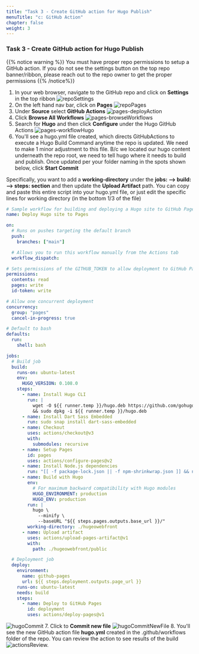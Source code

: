 ```yaml
---
title: "Task 3 - Create GitHub action for Hugo Publish"
menuTitle: "c: GitHub Action"
chapter: false
weight: 3
---
```


### Task 3 - Create GitHub action for Hugo Publish 

{{% notice warning %}}  You must have proper repo permissions to setup a GitHub action.  If you do not see the settings button on the top repo banner/ribbon, please reach out to the repo owner to get the proper permissions {{% /notice%}}

1. In your web browser, navigate to the GitHub repo and click on **Settings** in the top ribbon 
![repoSettings](repoSettings.png)
2. On the left hand nav bar, click on **Pages**
![repoPages](repoPages.png)
3. Under **Source** select **GitHub Actions**
![pages-deployAction](pages-deployAction.png)
4. Click **Browse All Workflows**
![pages-browseWorkflows](pages-browseWorkflows.png)
5. Search for **Hugo** and then click **Configure** under the Hugo GitHub Actions
![pages-workflowHugo](pages-workflowHugo.png)
6. You'll see a hugo.yml file created, which directs GitHubActions to execute a Hugo Build Command anytime the repo is updated.  We need to make 1 minor adjustment to this file.  B/c we located our hugo content underneath the repo root, we need to tell hugo where it needs to build and publish. Once updated per your folder naming in the spots shown below, click **Start Commit**

Specifically, you want to add a **working-directory** under the **jobs: --> build: --> steps: section** and then update the **Upload Artifact** path.  You can copy and paste this entire script into your hugo.yml file, or just edit the specific lines for working directory (in the bottom 1/3 of the file)

``` yml
# Sample workflow for building and deploying a Hugo site to GitHub Pages
name: Deploy Hugo site to Pages

on:
  # Runs on pushes targeting the default branch
  push:
    branches: ["main"]

  # Allows you to run this workflow manually from the Actions tab
  workflow_dispatch:

# Sets permissions of the GITHUB_TOKEN to allow deployment to GitHub Pages
permissions:
  contents: read
  pages: write
  id-token: write

# Allow one concurrent deployment
concurrency:
  group: "pages"
  cancel-in-progress: true

# Default to bash
defaults:
  run:
    shell: bash

jobs:
  # Build job
  build:
    runs-on: ubuntu-latest
    env:
      HUGO_VERSION: 0.108.0
    steps:
      - name: Install Hugo CLI
        run: |
          wget -O ${{ runner.temp }}/hugo.deb https://github.com/gohugoio/hugo/releases/download/v${HUGO_VERSION}/hugo_extended_${HUGO_VERSION}_linux-amd64.deb \
          && sudo dpkg -i ${{ runner.temp }}/hugo.deb
      - name: Install Dart Sass Embedded
        run: sudo snap install dart-sass-embedded
      - name: Checkout
        uses: actions/checkout@v3
        with:
          submodules: recursive
      - name: Setup Pages
        id: pages
        uses: actions/configure-pages@v2
      - name: Install Node.js dependencies
        run: "[[ -f package-lock.json || -f npm-shrinkwrap.json ]] && npm ci || true"
      - name: Build with Hugo
        env:
          # For maximum backward compatibility with Hugo modules
          HUGO_ENVIRONMENT: production
          HUGO_ENV: production
        run: |
          hugo \
            --minify \
            --baseURL "${{ steps.pages.outputs.base_url }}/"
        working-directory: ./hugeowebfront
      - name: Upload artifact
        uses: actions/upload-pages-artifact@v1
        with:
          path: ./hugeowebfront/public

  # Deployment job
  deploy:
    environment:
      name: github-pages
      url: ${{ steps.deployment.outputs.page_url }}
    runs-on: ubuntu-latest
    needs: build
    steps:
      - name: Deploy to GitHub Pages
        id: deployment
        uses: actions/deploy-pages@v1

```
![hugoCommit](hugoCommit.png)
7. Click to **Commit new file**
![hugoCommitNewFile](hugoCommitNewFile.png)
8. You'll see the new GitHub action file **hugo.yml** created in the .github/workflows folder of the repo.  You can review the action to see results of the build
![actionsReview.](actionsReview.png)
